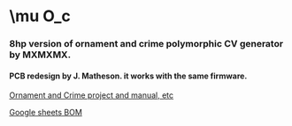 
# \mu   O_c 

### 8hp version of ornament and crime polymorphic CV generator by MXMXMX.

#### PCB redesign by J. Matheson. it works with the same firmware.

[Ornament and Crime project and manual, etc](http://ornament-and-cri.me/)

[Google sheets BOM](https://docs.google.com/spreadsheets/d/1Y8u4VvnOKpZM2juKKmH5xLTDWLO50xFtNPzKPBqWgMw/edit?usp=sharing "BOM")